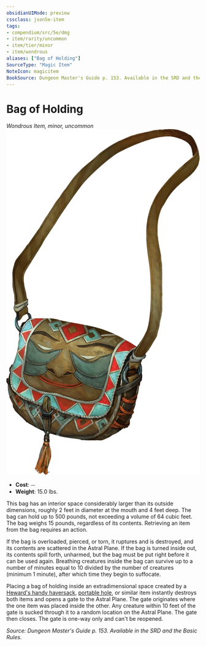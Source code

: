 ```yaml
---
obsidianUIMode: preview
cssclass: json5e-item
tags:
- compendium/src/5e/dmg
- item/rarity/uncommon
- item/tier/minor
- item/wondrous
aliases: ["Bag of Holding"]
SourceType: "Magic Item"
NoteIcon: magicitem
BookSource: Dungeon Master's Guide p. 153. Available in the SRD and the Basic Rules.
---
```

# Bag of Holding
*Wondrous Item, minor, uncommon*  
![](https://raw.githubusercontent.com/5etools-mirror-2/5etools-img/main/items/DMG/Bag%20of%20Holding.webp#right)  

- **Cost**: ⏤
- **Weight**: 15.0 lbs.

This bag has an interior space considerably larger than its outside dimensions, roughly 2 feet in diameter at the mouth and 4 feet deep. The bag can hold up to 500 pounds, not exceeding a volume of 64 cubic feet. The bag weighs 15 pounds, regardless of its contents. Retrieving an item from the bag requires an action.

If the bag is overloaded, pierced, or torn, it ruptures and is destroyed, and its contents are scattered in the Astral Plane. If the bag is turned inside out, its contents spill forth, unharmed, but the bag must be put right before it can be used again. Breathing creatures inside the bag can survive up to a number of minutes equal to 10 divided by the number of creatures (minimum 1 minute), after which time they begin to suffocate.

Placing a bag of holding inside an extradimensional space created by a [Heward's handy haversack](/3-Mechanics/CLI/items/hewards-handy-haversack.md), [portable hole](/3-Mechanics/CLI/items/portable-hole.md), or similar item instantly destroys both items and opens a gate to the Astral Plane. The gate originates where the one item was placed inside the other. Any creature within 10 feet of the gate is sucked through it to a random location on the Astral Plane. The gate then closes. The gate is one-way only and can't be reopened.

*Source: Dungeon Master's Guide p. 153. Available in the SRD and the Basic Rules.*